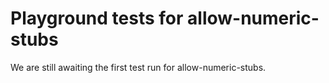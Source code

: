 # Playground tests for allow-numeric-stubs
We are still awaiting the first test run for allow-numeric-stubs.
